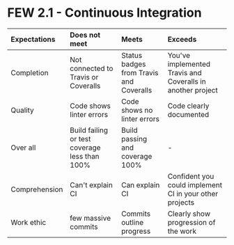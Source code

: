 # FEW 2.1 - Continuous Integration

| Expectations | Does not meet              | Meets                 | Exceeds                          |
|:-------------|:---------------------------|:----------------------|:---------------------------------|
| Completion   | Not connected to Travis or Coveralls | Status badges from Travis and Coveralls | You've implemented Travis and Coveralls in another project |
| Quality      | Code shows linter errors   | Code shows no linter errors | Code clearly documented    |
| Over all      | Build failing or test coverage less than 100% | Build passing and coverage 100% | -   |
| Comprehension| Can't explain CI | Can explain CI | Confident you could implement CI in your other projects |
| Work ethic   | few massive commits | Commits outline progress | Clearly show progression of the work |